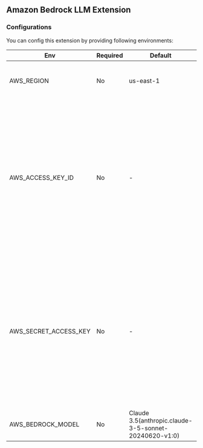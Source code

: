 ## Amazon Bedrock LLM Extension

### Configurations

You can config this extension by providing following environments:

| Env | Required | Default | Notes |
| -- | -- | -- | -- |
| AWS_REGION | No | us-east-1 | The Region of Amazon Bedrock service you want to use. |
| AWS_ACCESS_KEY_ID | No | - | Access Key of your IAM User, make sure you've set proper permissions to [invoke Bedrock models](https://docs.aws.amazon.com/bedrock/latest/userguide/security_iam_id-based-policy-examples.html) and gain [models access](https://docs.aws.amazon.com/bedrock/latest/userguide/model-access.html) in Bedrock. Will use default credentials provider if not provided. Check [document](https://boto3.amazonaws.com/v1/documentation/api/latest/guide/credentials.html).  |
| AWS_SECRET_ACCESS_KEY | No | - | Secret Key of your IAM User, make sure you've set proper permissions to [invoke Bedrock models](https://docs.aws.amazon.com/bedrock/latest/userguide/security_iam_id-based-policy-examples.html) and gain [models access](https://docs.aws.amazon.com/bedrock/latest/userguide/model-access.html) in Bedrock. Will use default credentials provider if not provided. Check [document](https://boto3.amazonaws.com/v1/documentation/api/latest/guide/credentials.html). |
| AWS_BEDROCK_MODEL | No | Claude 3.5(anthropic.claude-3-5-sonnet-20240620-v1:0) | Bedrock model id, check [docuement](https://docs.aws.amazon.com/bedrock/latest/userguide/model-ids.html#model-ids-arns).  |